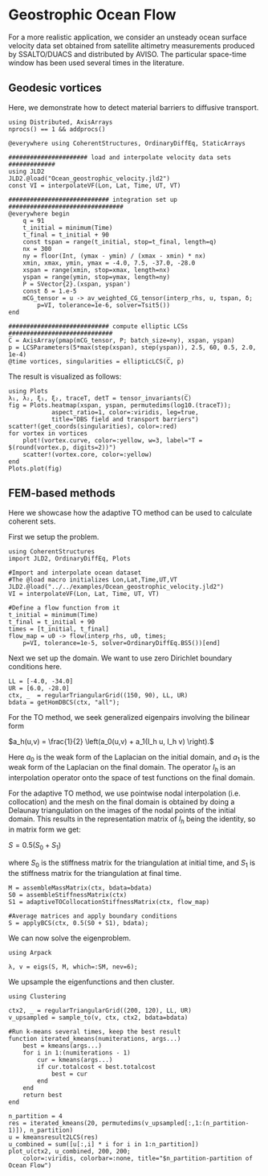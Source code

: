 # Geostrophic Ocean Flow
For a more realistic application, we consider an unsteady ocean surface velocity
data set obtained from satellite altimetry measurements produced by SSALTO/DUACS
and distributed by AVISO. The particular space-time window has been used several
times in the literature.

## Geodesic vortices

Here, we demonstrate how to detect material barriers to diffusive transport.
```
using Distributed, AxisArrays
nprocs() == 1 && addprocs()

@everywhere using CoherentStructures, OrdinaryDiffEq, StaticArrays

###################### load and interpolate velocity data sets #############
using JLD2
JLD2.@load("Ocean_geostrophic_velocity.jld2")
const VI = interpolateVF(Lon, Lat, Time, UT, VT)

############################ integration set up ################################
@everywhere begin
    q = 91
    t_initial = minimum(Time)
    t_final = t_initial + 90
    const tspan = range(t_initial, stop=t_final, length=q)
    nx = 300
    ny = floor(Int, (ymax - ymin) / (xmax - xmin) * nx)
    xmin, xmax, ymin, ymax = -4.0, 7.5, -37.0, -28.0
    xspan = range(xmin, stop=xmax, length=nx)
    yspan = range(ymin, stop=ymax, length=ny)
    P = SVector{2}.(xspan, yspan')
    const δ = 1.e-5
    mCG_tensor = u -> av_weighted_CG_tensor(interp_rhs, u, tspan, δ;
        p=VI, tolerance=1e-6, solver=Tsit5())
end

############################ compute elliptic LCSs #############################
C̅ = AxisArray(pmap(mCG_tensor, P; batch_size=ny), xspan, yspan)
p = LCSParameters(5*max(step(xspan), step(yspan)), 2.5, 60, 0.5, 2.0, 1e-4)
@time vortices, singularities = ellipticLCS(C̅, p)
```
The result is visualized as follows:
```
using Plots
λ₁, λ₂, ξ₁, ξ₂, traceT, detT = tensor_invariants(C̅)
fig = Plots.heatmap(xspan, yspan, permutedims(log10.(traceT));
            aspect_ratio=1, color=:viridis, leg=true,
            title="DBS field and transport barriers")
scatter!(get_coords(singularities), color=:red)
for vortex in vortices
    plot!(vortex.curve, color=:yellow, w=3, label="T = $(round(vortex.p, digits=2))")
    scatter!(vortex.core, color=:yellow)
end
Plots.plot(fig)
```

## FEM-based methods

Here we showcase how the adaptive TO method can be used to calculate coherent sets.

First we setup the problem.
```@example 5
using CoherentStructures
import JLD2, OrdinaryDiffEq, Plots

#Import and interpolate ocean dataset
#The @load macro initializes Lon,Lat,Time,UT,VT
JLD2.@load("../../examples/Ocean_geostrophic_velocity.jld2")
VI = interpolateVF(Lon, Lat, Time, UT, VT)

#Define a flow function from it
t_initial = minimum(Time)
t_final = t_initial + 90
times = [t_initial, t_final]
flow_map = u0 -> flow(interp_rhs, u0, times;
    p=VI, tolerance=1e-5, solver=OrdinaryDiffEq.BS5())[end]
```

Next we set up the domain. We want to use zero Dirichlet boundary conditions here.
```@example 5
LL = [-4.0, -34.0]
UR = [6.0, -28.0]
ctx, _  = regularTriangularGrid((150, 90), LL, UR)
bdata = getHomDBCS(ctx, "all");
```

For the TO method, we seek generalized eigenpairs involving the bilinear form

$a_h(u,v) = \frac{1}{2} \left(a_0(u,v) + a_1(I_h u, I_h v) \right).$

Here $a_0$ is the weak form of the Laplacian on the initial domain, and $a_1$ is the weak form of the Laplacian on the final domain.
The operator $I_h$ is an interpolation operator onto the space of test functions on the final domain.

For the adaptive TO method, we use pointwise nodal interpolation (i.e. collocation) and the mesh on the final domain is obtained by doing
a Delaunay triangulation on the images of the nodal points of the initial domain.
This results in the representation matrix of $I_h$ being the identity, so in matrix form we get:

$S = 0.5(S_0 + S_1)$

where $S_0$ is the stiffness matrix for the triangulation at initial time, and $S_1$ is the stiffness matrix for the triangulation at final time.
```@example 5
M = assembleMassMatrix(ctx, bdata=bdata)
S0 = assembleStiffnessMatrix(ctx)
S1 = adaptiveTOCollocationStiffnessMatrix(ctx, flow_map)

#Average matrices and apply boundary conditions
S = applyBCS(ctx, 0.5(S0 + S1), bdata);
```

We can now solve the eigenproblem.
```@example 5
using Arpack

λ, v = eigs(S, M, which=:SM, nev=6);
```
We upsample the eigenfunctions and then cluster.
```@example 5
using Clustering

ctx2, _ = regularTriangularGrid((200, 120), LL, UR)
v_upsampled = sample_to(v, ctx, ctx2, bdata=bdata)

#Run k-means several times, keep the best result
function iterated_kmeans(numiterations, args...)
    best = kmeans(args...)
    for i in 1:(numiterations - 1)
        cur = kmeans(args...)
        if cur.totalcost < best.totalcost
            best = cur
        end
    end
    return best
end

n_partition = 4
res = iterated_kmeans(20, permutedims(v_upsampled[:,1:(n_partition-1)]), n_partition)
u = kmeansresult2LCS(res)
u_combined = sum([u[:,i] * i for i in 1:n_partition])
plot_u(ctx2, u_combined, 200, 200;
    color=:viridis, colorbar=:none, title="$n_partition-partition of Ocean Flow")
```
